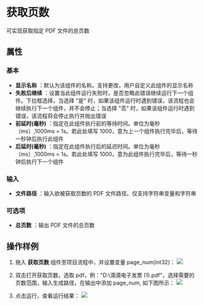 # 获取页数

可实现获取指定 PDF 文件的总页数

## 属性

### 基本

- **显示名称** ：默认为该组件的名称。支持更改，用户自定义此组件的显示名称
- **失败后继续** ：设置当此组件运行失败时，是否忽略此错误继续运行下一个组件。下拉框选择，当选择 "是" 时，如果该组件运行时遇到错误，该流程也会继续执行下一个组件，并不会停止；当选择 "否" 时，如果该组件运行时遇到错误，该流程将会停止执行并抛出错误
- **前延时(毫秒)** ：指定在此组件执行前的等待时间。单位为毫秒（ms）,1000ms = 1s。若此处填写 1000，意为上一个组件执行完毕后，等待一秒钟后执行此组件
- **后延时(毫秒)** ：指定在此组件执行后的延迟时间。单位为毫秒（ms）,1000ms = 1s。若此处填写 1000，意为此组件执行完毕后，等待一秒钟后执行下一个组件

### 输入

- **文件路径** ：输入欲被获取页数的 PDF 文件路径。仅支持字符串变量和字符串

### 可选项

- **总页数** ：输出 PDF 文件的总页数

## 操作样例

1. 拖入 **获取页数** 组件至项目流程中，并设置变量 page_num(int32)：
![](https://docimages.blob.core.chinacloudapi.cn/images/Activities/GetPageNumbers_1.png)

2. 双击打开获取页数，选取 pdf，例："D:\\滴滴电子发票 (1).pdf"，选择需要的页数范围，输入生成路径，在输出中添加 page_num, 如下图所示：
![](https://docimages.blob.core.chinacloudapi.cn/images/Activities/GetPageNumbers_2.png)

3. 点击运行，查看运行结果：
![](https://docimages.blob.core.chinacloudapi.cn/images/Activities/GetPageNumbers_3.png)